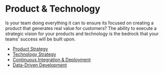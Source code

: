 # Product & Technology
Is your team doing everything it can to ensure its focused on creating a product that generates real value for customers? The ability to execute a strategic vision for your products and technology is the bedrock that your teams’ success will be built upon.

- [Product Strategy](./product_and_technology/PRODUCT_STRATEGY.md)
- [Technology Strategy]()
- [Continuous Integration & Deployment]()
- [Data-Driven Development]()
